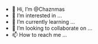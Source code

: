 - 👋 Hi, I’m @Chaznmas
- 👀 I’m interested in ...
- 🌱 I’m currently learning ...
- 💞️ I’m looking to collaborate on ...
- 📫 How to reach me ...

<!---
Chaznmas/Chaznmas is a ✨ special ✨ repository because its `README.md` (this file) appears on your GitHub profile.
You can click the Preview link to take a look at your changes.
--->
